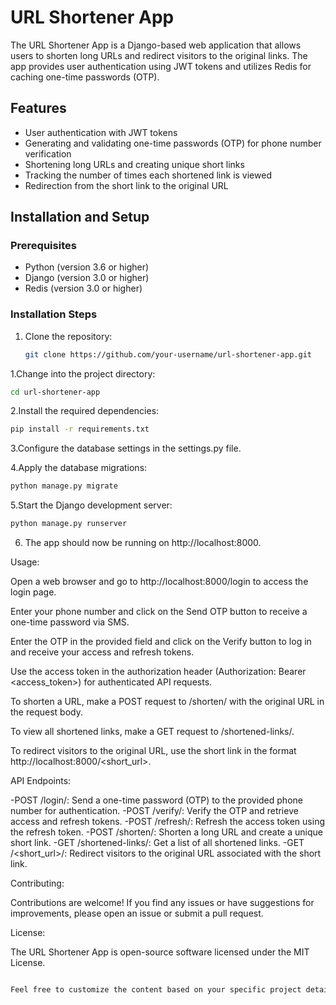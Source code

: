 # URL Shortener App

The URL Shortener App is a Django-based web application that allows users to shorten long URLs and redirect visitors to the original links. The app provides user authentication using JWT tokens and utilizes Redis for caching one-time passwords (OTP).

## Features

- User authentication with JWT tokens
- Generating and validating one-time passwords (OTP) for phone number verification
- Shortening long URLs and creating unique short links
- Tracking the number of times each shortened link is viewed
- Redirection from the short link to the original URL

## Installation and Setup

### Prerequisites

- Python (version 3.6 or higher)
- Django (version 3.0 or higher)
- Redis (version 3.0 or higher)

### Installation Steps

1. Clone the repository:

   ```bash
   git clone https://github.com/your-username/url-shortener-app.git


1.Change into the project directory:
```bash
cd url-shortener-app
```
2.Install the required dependencies:
```bash
pip install -r requirements.txt
```
3.Configure the database settings in the settings.py file.

4.Apply the database migrations:
```bash
python manage.py migrate
```
5.Start the Django development server:
```bash
python manage.py runserver
```
6. The app should now be running on http://localhost:8000.


Usage:



Open a web browser and go to http://localhost:8000/login to access the login page.

Enter your phone number and click on the Send OTP button to receive a one-time password via SMS.

Enter the OTP in the provided field and click on the Verify button to log in and receive your access and refresh tokens.

Use the access token in the authorization header (Authorization: Bearer <access_token>) for authenticated API requests.

To shorten a URL, make a POST request to /shorten/ with the original URL in the request body.

To view all shortened links, make a GET request to /shortened-links/.

To redirect visitors to the original URL, use the short link in the format http://localhost:8000/<short_url>.



API Endpoints:




-POST /login/: Send a one-time password (OTP) to the provided phone number for authentication.
-POST /verify/: Verify the OTP and retrieve access and refresh tokens.
-POST /refresh/: Refresh the access token using the refresh token.
-POST /shorten/: Shorten a long URL and create a unique short link.
-GET /shortened-links/: Get a list of all shortened links.
-GET /<short_url>/: Redirect visitors to the original URL associated with the short link.

Contributing:

Contributions are welcome! If you find any issues or have suggestions for improvements, please open an issue or submit a pull request.

License:



The URL Shortener App is open-source software licensed under the MIT License.
```bash

Feel free to customize the content based on your specific project details and requirements.
```
